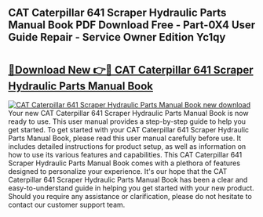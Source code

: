 ## CAT Caterpillar 641 Scraper Hydraulic Parts Manual Book PDF Download Free - Part-0X4 User Guide Repair - Service Owner Edition Yc1qy

# <h2><a href="http://bc76583.oget.top/?id=CAT+Caterpillar+641+Scraper+Hydraulic+Parts+Manual+Book">🔗Download New 👉🔴 CAT Caterpillar 641 Scraper Hydraulic Parts Manual Book</a></h2>

[![CAT Caterpillar 641 Scraper Hydraulic Parts Manual Book new download](https://i.imgur.com/5g1atiW.png)](http://bc76583.oget.top/?id=CAT+Caterpillar+641+Scraper+Hydraulic+Parts+Manual+Book)
Your new CAT Caterpillar 641 Scraper Hydraulic Parts Manual Book is now ready to use. This user manual provides a step-by-step guide to help you get started. To get started with your CAT Caterpillar 641 Scraper Hydraulic Parts Manual Book, please read this user manual carefully before use. It includes detailed instructions for product setup, as well as information on how to use its various features and capabilities. This CAT Caterpillar 641 Scraper Hydraulic Parts Manual Book comes with a plethora of features designed to personalize your experience. It's our hope that the CAT Caterpillar 641 Scraper Hydraulic Parts Manual Book has been a clear and easy-to-understand guide in helping you get started with your new product. Should you require any assistance or clarification, please do not hesitate to contact our customer support team.
